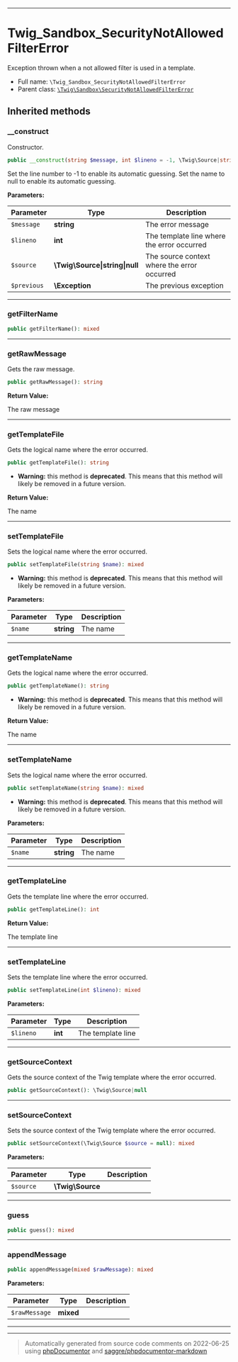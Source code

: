 ***

# Twig_Sandbox_SecurityNotAllowedFilterError

Exception thrown when a not allowed filter is used in a template.



* Full name: `\Twig_Sandbox_SecurityNotAllowedFilterError`
* Parent class: [`\Twig\Sandbox\SecurityNotAllowedFilterError`](./Twig/Sandbox/SecurityNotAllowedFilterError.md)






## Inherited methods


### __construct

Constructor.

```php
public __construct(string $message, int $lineno = -1, \Twig\Source|string|null $source = null, \Exception $previous = null): mixed
```

Set the line number to -1 to enable its automatic guessing.
Set the name to null to enable its automatic guessing.






**Parameters:**

| Parameter | Type | Description |
|-----------|------|-------------|
| `$message` | **string** | The error message |
| `$lineno` | **int** | The template line where the error occurred |
| `$source` | **\Twig\Source&#124;string&#124;null** | The source context where the error occurred |
| `$previous` | **\Exception** | The previous exception |




***

### getFilterName



```php
public getFilterName(): mixed
```











***

### getRawMessage

Gets the raw message.

```php
public getRawMessage(): string
```









**Return Value:**

The raw message



***

### getTemplateFile

Gets the logical name where the error occurred.

```php
public getTemplateFile(): string
```






* **Warning:** this method is **deprecated**. This means that this method will likely be removed in a future version.




**Return Value:**

The name



***

### setTemplateFile

Sets the logical name where the error occurred.

```php
public setTemplateFile(string $name): mixed
```






* **Warning:** this method is **deprecated**. This means that this method will likely be removed in a future version.



**Parameters:**

| Parameter | Type | Description |
|-----------|------|-------------|
| `$name` | **string** | The name |




***

### getTemplateName

Gets the logical name where the error occurred.

```php
public getTemplateName(): string
```






* **Warning:** this method is **deprecated**. This means that this method will likely be removed in a future version.




**Return Value:**

The name



***

### setTemplateName

Sets the logical name where the error occurred.

```php
public setTemplateName(string $name): mixed
```






* **Warning:** this method is **deprecated**. This means that this method will likely be removed in a future version.



**Parameters:**

| Parameter | Type | Description |
|-----------|------|-------------|
| `$name` | **string** | The name |




***

### getTemplateLine

Gets the template line where the error occurred.

```php
public getTemplateLine(): int
```









**Return Value:**

The template line



***

### setTemplateLine

Sets the template line where the error occurred.

```php
public setTemplateLine(int $lineno): mixed
```








**Parameters:**

| Parameter | Type | Description |
|-----------|------|-------------|
| `$lineno` | **int** | The template line |




***

### getSourceContext

Gets the source context of the Twig template where the error occurred.

```php
public getSourceContext(): \Twig\Source|null
```











***

### setSourceContext

Sets the source context of the Twig template where the error occurred.

```php
public setSourceContext(\Twig\Source $source = null): mixed
```








**Parameters:**

| Parameter | Type | Description |
|-----------|------|-------------|
| `$source` | **\Twig\Source** |  |




***

### guess



```php
public guess(): mixed
```











***

### appendMessage



```php
public appendMessage(mixed $rawMessage): mixed
```








**Parameters:**

| Parameter | Type | Description |
|-----------|------|-------------|
| `$rawMessage` | **mixed** |  |




***


***
> Automatically generated from source code comments on 2022-06-25 using [phpDocumentor](http://www.phpdoc.org/) and [saggre/phpdocumentor-markdown](https://github.com/Saggre/phpDocumentor-markdown)
